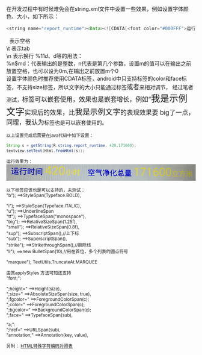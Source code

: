 在开发过程中有时候难免会在string.xml文件中设置一些效果，例如设置字体颜色、大小，如下所示：    
```java
<string name="report_runtime"><Data><![CDATA[<font color="#000FFF">运行时间</font><font color="#FFF000"><big><big>%1$1d</big></big>小时</font> \t \t <font color="#000FFF">空气净化总量</font>&#160;<font color="#FFF000"><big><big>%2$d</big></big>立方米</font>]]></Data></string>
```                     
&#160; 表示空格   
\t  表示tab     
\n  表示换行
%1$1d、%2$d等的用法：     
%n$md：代表输出的是整数，n代表是第几个参数，设置m的值可以在输出之前放置空格，也可以设为0m,在输出之前放置m个0            
设置字体颜色时推荐使用CDATA标签，android中只支持<font>标签的color和face标签，不支持size标签，所以文字的大小只能通过标签<big>或者<small>来相对调节，
经过笔者测试，<big>标签可以嵌套使用，效果也是嵌套增长，例如“<big><big>我是示例文字</big></big>实现后的效果，比<big>我是示例文字</big>的表现效果要
big了一点，同理，我认为<small>标签也是可以嵌套使用的。 

以上设置完成后需要在java代码中如下设置：
```java
String s = getString(R.string.report_runtime, 420,171600);
textview.setText(Html.fromHtml(s));
```
运行效果为：
![Image text](https://github.com/Don-Lee/Notes/blob/master/Images/report_1.png)

以下标签应该也是可以支持的，未测试：          
"b");     ==>StyleSpan(Typeface.BOLD), <br/>                                                                             									
"i");      ==>StyleSpan(Typeface.ITALIC),		                          
"u");     ==>UnderlineSpan		                    
"tt");     ==>TypefaceSpan("monospace"),		                        
"big");   ==>RelativeSizeSpan(1.25f),		                          
"small"); ==>RelativeSizeSpan(0.8f),		                              
"sup");   ==>SubscriptSpan(),//上下标		                          
"sub");   ==>SuperscriptSpan(),		                        
"strike"); ==>StrikethroughSpan(),//删除线		                        
"li");        ==>new BulletSpan(10),//用在首位，多个列表的圆点符号		<br/>                      	
"marquee"); TextUtils.TruncateAt.MARQUEE                      

由其applyStyles 方法可知还支持			                  
"font;":	   <br/>                                                                   		
    ";height="    ==>Height(size),		                        
    ";size="        ==>AbsoluteSizeSpan(size, true),		                        
    ";fgcolor="    ==>ForegroundColorSpan(c);		                      
    ";color="       ==>ForegroundColorSpan(c);		                        
    ";bgcolor="   ==>BackgroundColorSpan(c);		                        
    ";face="        ==>TypefaceSpan(sub),	                        
    
“a;”:	                                
    ”;href=“  ==>URLSpan(sub),		                    
"annotation;" ==>Annotation(key, value),	                      

另附：  [HTML特殊字符编码对照表](http://evassmat.com/8GTP)
        
